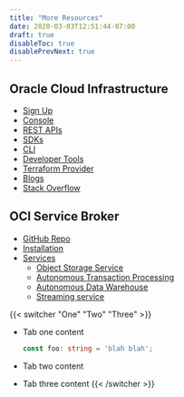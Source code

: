 ```yaml
---
title: "More Resources"
date: 2020-03-03T12:51:44-07:00
draft: true
disableToc: true
disablePrevNext: true
---
```


## Oracle Cloud Infrastructure

- [Sign Up](https://myservices.us.oraclecloud.com/mycloud/signup)
- [Console](https://console.us-phoenix-1.oraclecloud.com/)
- [REST APIs](https://docs.cloud.oracle.com/en-us/iaas/Content/API/Concepts/usingapi.htm)
- [SDKs](https://docs.cloud.oracle.com/en-us/iaas/Content/API/Concepts/sdks.htm)
- [CLI](https://docs.cloud.oracle.com/en-us/iaas/Content/API/Concepts/cliconcepts.htm)
- [Developer Tools](https://docs.cloud.oracle.com/en-us/iaas/Content/devtoolshome.htm)
- [Terraform Provider](https://www.terraform.io/docs/providers/oci/)
- [Blogs](https://blogs.oracle.com/cloud-infrastructure/)
- [Stack Overflow](https://stackoverflow.com/questions/tagged/oracle-cloud-infrastructure)

## OCI Service Broker

- [GitHub Repo](https://github.com/oracle/oci-service-broker)
- [Installation](https://github.com/oracle/oci-service-broker/blob/master/charts/oci-service-broker/README.md#oci-service-broker)
- [Services](https://github.com/oracle/oci-service-broker/blob/master/charts/oci-service-broker/docs/services.md#services)
  - [Object Storage Service](https://github.com/oracle/oci-service-broker/blob/master/charts/oci-service-broker/docs/object-storage.md#object-storage-oci-service-broker)
  - [Autonomous Transaction Processing](https://github.com/oracle/oci-service-broker/blob/master/charts/oci-service-broker/docs/atp.md#autonomous-transaction-processing-service)
  - [Autonomous Data Warehouse](https://github.com/oracle/oci-service-broker/blob/master/charts/oci-service-broker/docs/adw.md#autonomous-data-warehouse-service)
  - [Streaming service](https://github.com/oracle/oci-service-broker/blob/master/charts/oci-service-broker/docs/oss.md#oracle-streaming-oci-service-broker)

{{< switcher "One" "Two" "Three" >}}

- Tab one content

    ```ts
    const foo: string = 'blah blah';
    ```

- Tab two content
- Tab three content
{{< /switcher >}}
